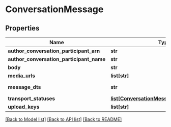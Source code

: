 # ConversationMessage

## Properties
Name | Type | Description | Notes
------------ | ------------- | ------------- | -------------
**author_conversation_participant_arn** | **str** |  | [optional] 
**author_conversation_participant_name** | **str** |  | [optional] 
**body** | **str** |  | [optional] 
**media_urls** | **list[str]** |  | [optional] 
**message_dts** | **str** | Message date/time | [optional] 
**transport_statuses** | [**list[ConversationMessageTransportStatus]**](ConversationMessageTransportStatus.md) |  | [optional] 
**upload_keys** | **list[str]** |  | [optional] 

[[Back to Model list]](../README.md#documentation-for-models) [[Back to API list]](../README.md#documentation-for-api-endpoints) [[Back to README]](../README.md)


